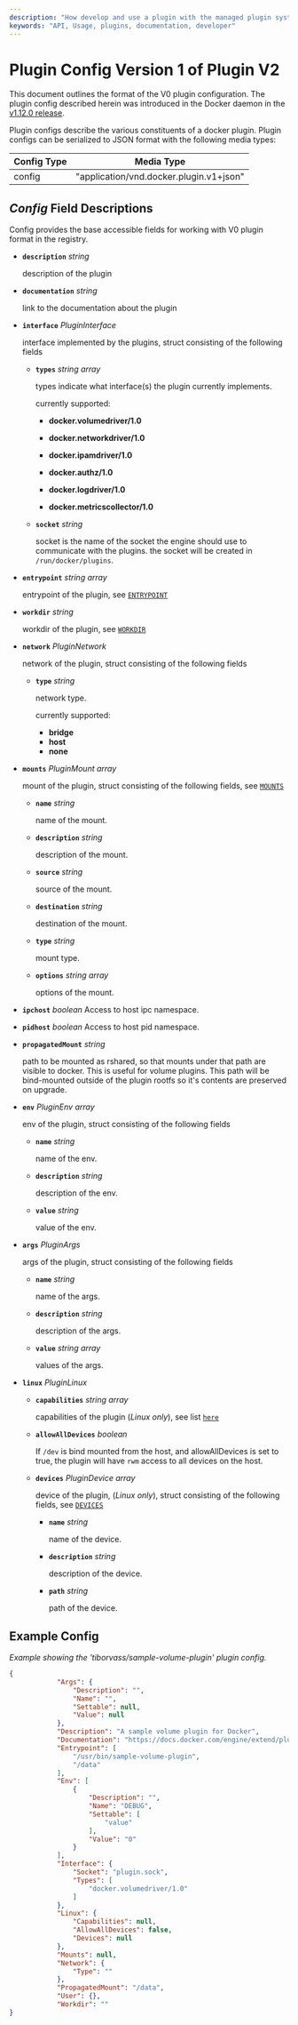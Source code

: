 ```yaml
---
description: "How develop and use a plugin with the managed plugin system"
keywords: "API, Usage, plugins, documentation, developer"
---
```


<!-- This file is maintained within the docker/cli GitHub
     repository at https://github.com/docker/cli/. Make all
     pull requests against that repo. If you see this file in
     another repository, consider it read-only there, as it will
     periodically be overwritten by the definitive file. Pull
     requests which include edits to this file in other repositories
     will be rejected.
-->


# Plugin Config Version 1 of Plugin V2

This document outlines the format of the V0 plugin configuration. The plugin
config described herein was introduced in the Docker daemon in the [v1.12.0
release](https://github.com/docker/docker/commit/f37117045c5398fd3dca8016ea8ca0cb47e7312b).

Plugin configs describe the various constituents of a docker plugin. Plugin
configs can be serialized to JSON format with the following media types:

Config Type  | Media Type
------------- | -------------
config  | "application/vnd.docker.plugin.v1+json"


## *Config* Field Descriptions

Config provides the base accessible fields for working with V0 plugin format
 in the registry.

- **`description`** *string*

	description of the plugin

- **`documentation`** *string*

  	link to the documentation about the plugin

- **`interface`** *PluginInterface*

   interface implemented by the plugins, struct consisting of the following fields

    - **`types`** *string array*

      types indicate what interface(s) the plugin currently implements.

      currently supported:

        - **docker.volumedriver/1.0**

        - **docker.networkdriver/1.0**

        - **docker.ipamdriver/1.0**

        - **docker.authz/1.0**

        - **docker.logdriver/1.0**

        - **docker.metricscollector/1.0**

    - **`socket`** *string*

      socket is the name of the socket the engine should use to communicate with the plugins.
      the socket will be created in `/run/docker/plugins`.


- **`entrypoint`** *string array*

   entrypoint of the plugin, see [`ENTRYPOINT`](../reference/builder.md#entrypoint)

- **`workdir`** *string*

   workdir of the plugin, see [`WORKDIR`](../reference/builder.md#workdir)

- **`network`** *PluginNetwork*

   network of the plugin, struct consisting of the following fields

    - **`type`** *string*

      network type.

      currently supported:

      	- **bridge**
      	- **host**
      	- **none**

- **`mounts`** *PluginMount array*

   mount of the plugin, struct consisting of the following fields, see [`MOUNTS`](https://github.com/opencontainers/runtime-spec/blob/master/config.md#mounts)

    - **`name`** *string*

	  name of the mount.

    - **`description`** *string*

      description of the mount.

    - **`source`** *string*

	  source of the mount.

    - **`destination`** *string*

	  destination of the mount.

    - **`type`** *string*

      mount type.

    - **`options`** *string array*

	  options of the mount.

- **`ipchost`** *boolean*
   Access to host ipc namespace.
- **`pidhost`** *boolean*
   Access to host pid namespace.

- **`propagatedMount`** *string*

   path to be mounted as rshared, so that mounts under that path are visible to docker. This is useful for volume plugins.
   This path will be bind-mounted outside of the plugin rootfs so it's contents
   are preserved on upgrade.

- **`env`** *PluginEnv array*

   env of the plugin, struct consisting of the following fields

    - **`name`** *string*

	  name of the env.

    - **`description`** *string*

      description of the env.

    - **`value`** *string*

	  value of the env.

- **`args`** *PluginArgs*

   args of the plugin, struct consisting of the following fields

    - **`name`** *string*

	  name of the args.

    - **`description`** *string*

      description of the args.

    - **`value`** *string array*

	  values of the args.

- **`linux`** *PluginLinux*

    - **`capabilities`** *string array*

       capabilities of the plugin (*Linux only*), see list [`here`](https://github.com/opencontainers/runc/blob/master/libcontainer/SPEC.md#security)

    - **`allowAllDevices`** *boolean*

	   If `/dev` is bind mounted from the host, and allowAllDevices is set to true, the plugin will have `rwm` access to all devices on the host.

    - **`devices`** *PluginDevice array*

       device of the plugin, (*Linux only*), struct consisting of the following fields, see [`DEVICES`](https://github.com/opencontainers/runtime-spec/blob/master/config-linux.md#devices)

         - **`name`** *string*

	       name of the device.

         - **`description`** *string*

           description of the device.

         - **`path`** *string*

           path of the device.

## Example Config

*Example showing the 'tiborvass/sample-volume-plugin' plugin config.*

```json
{
            "Args": {
                "Description": "",
                "Name": "",
                "Settable": null,
                "Value": null
            },
            "Description": "A sample volume plugin for Docker",
            "Documentation": "https://docs.docker.com/engine/extend/plugins/",
            "Entrypoint": [
                "/usr/bin/sample-volume-plugin",
                "/data"
            ],
            "Env": [
                {
                    "Description": "",
                    "Name": "DEBUG",
                    "Settable": [
                        "value"
                    ],
                    "Value": "0"
                }
            ],
            "Interface": {
                "Socket": "plugin.sock",
                "Types": [
                    "docker.volumedriver/1.0"
                ]
            },
            "Linux": {
                "Capabilities": null,
                "AllowAllDevices": false,
                "Devices": null
            },
            "Mounts": null,
            "Network": {
                "Type": ""
            },
            "PropagatedMount": "/data",
            "User": {},
            "Workdir": ""
}
```
